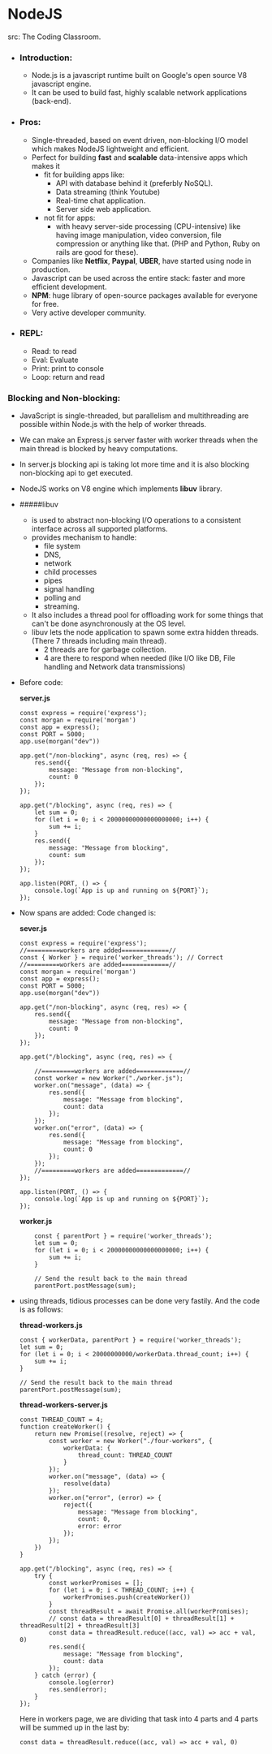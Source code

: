 # NodeJS
src: The Coding Classroom.
- ### Introduction:
    - Node.js is a javascript runtime built on Google's open source V8 javascript engine.
    - It can be used to build fast, highly scalable network applications (back-end).
- ### Pros:
    - Single-threaded, based on event driven, non-blocking I/O model which makes NodeJS lightweight and efficient.
    - Perfect for building **fast** and **scalable** data-intensive apps which makes it 
        - fit for building apps like:
            - API with database behind it (preferbly NoSQL).
            - Data streaming (think Youtube)
            - Real-time chat application.
            - Server side web application.
        - not fit for apps:
            - with heavy server-side processing (CPU-intensive) like having image manipulation, video conversion, file compression or anything like that. (PHP and Python, Ruby on rails are good for these). 
    - Companies like **Netflix**, **Paypal**, **UBER**, have started using node in production.
    - Javascript can be used across the entire stack: faster and more efficient development.
    - **NPM**: huge library of open-source packages available for everyone for free.
    - Very active developer community.


- ### REPL:
    - Read: to read 
    - Eval: Evaluate
    - Print: print to console
    - Loop: return and read
### Blocking and Non-blocking:
- JavaScript is single-threaded, but parallelism and multithreading are possible within Node.js with the help of worker threads. 
- We can make an Express.js server faster with worker threads when the main thread is blocked by heavy computations.
- In server.js blocking api is taking lot more time and it is also blocking non-blocking api to get executed.
- NodeJS works on V8 engine which implements **libuv** library.
- #####libuv 
    - is used to abstract non-blocking I/O operations to a consistent interface across all supported platforms.
    - provides mechanism to handle:
        - file system
        - DNS,
        - network
        - child processes
        - pipes
        - signal handling
        - polling and 
        - streaming.
    - It also includes a thread pool for offloading work for some things that can't be done asynchronously at the OS level.
    - libuv lets the node application to spawn some extra hidden threads. (There 7 threads including main thread).
        - 2 threads are for garbage collection.
        - 4 are there to respond when needed (like I/O like DB, File handling and Network data transmissions)
- Before code:

    **server.js**

    ```
    const express = require('express');
    const morgan = require('morgan')
    const app = express();
    const PORT = 5000;
    app.use(morgan("dev"))

    app.get("/non-blocking", async (req, res) => {
        res.send({
            message: "Message from non-blocking",
            count: 0
        });
    });

    app.get("/blocking", async (req, res) => {
        let sum = 0;
        for (let i = 0; i < 20000000000000000000; i++) {
            sum += i;
        }
        res.send({
            message: "Message from blocking",
            count: sum
        });
    });

    app.listen(PORT, () => {
        console.log(`App is up and running on ${PORT}`);
    });
    ```
- Now spans are added: Code changed is:

    **sever.js**

    ```
    const express = require('express');
    //=========workers are added=============//
    const { Worker } = require('worker_threads'); // Correct 
    //=========workers are added=============//
    const morgan = require('morgan')
    const app = express();
    const PORT = 5000;
    app.use(morgan("dev"))

    app.get("/non-blocking", async (req, res) => {
        res.send({
            message: "Message from non-blocking",
            count: 0
        });
    });

    app.get("/blocking", async (req, res) => {

        //=========workers are added=============//
        const worker = new Worker("./worker.js");
        worker.on("message", (data) => {
            res.send({
                message: "Message from blocking",
                count: data
            });
        });
        worker.on("error", (data) => {
            res.send({
                message: "Message from blocking",
                count: 0
            });
        });
        //=========workers are added=============//
    });

    app.listen(PORT, () => {
        console.log(`App is up and running on ${PORT}`);
    });
    ```
    **worker.js**
    ```
        const { parentPort } = require('worker_threads');
        let sum = 0;
        for (let i = 0; i < 20000000000000000000; i++) {
            sum += i;
        }

        // Send the result back to the main thread
        parentPort.postMessage(sum);
    ```
- using threads, tidious processes can be done very fastily. And the code is as follows:

    **thread-workers.js**
    ```
    const { workerData, parentPort } = require('worker_threads');
    let sum = 0;
    for (let i = 0; i < 20000000000/workerData.thread_count; i++) {
        sum += i;
    }

    // Send the result back to the main thread
    parentPort.postMessage(sum);
    ```
    **thread-workers-server.js**
    ```
    const THREAD_COUNT = 4;
    function createWorker() {
        return new Promise((resolve, reject) => {
            const worker = new Worker("./four-workers", {
                workerData: {
                    thread_count: THREAD_COUNT
                }
            });
            worker.on("message", (data) => {
                resolve(data)
            });
            worker.on("error", (error) => {
                reject({
                    message: "Message from blocking",
                    count: 0,
                    error: error
                });
            });
        })
    }

    app.get("/blocking", async (req, res) => {
        try {
            const workerPromises = [];
            for (let i = 0; i < THREAD_COUNT; i++) {
                workerPromises.push(createWorker())
            }
            const threadResult = await Promise.all(workerPromises);
            // const data = threadResult[0] + threadResult[1] + threadResult[2] + threadResult[3]
            const data = threadResult.reduce((acc, val) => acc + val, 0)
            res.send({
                message: "Message from blocking",
                count: data
            });
        } catch (error) {
            console.log(error)
            res.send(error);
        }
    });
    ```
    Here in workers page, we are dividing that task into 4 parts and 4 parts will be summed up in the last by: 
    ```
    const data = threadResult.reduce((acc, val) => acc + val, 0)
    ```